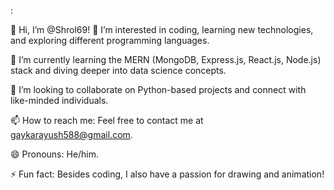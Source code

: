 :

👋 Hi, I’m @Shrol69!
👀 I’m interested in coding, learning new technologies, and exploring different programming languages.

🌱 I’m currently learning the MERN (MongoDB, Express.js, React.js, Node.js) stack and diving deeper into data science concepts.

💞️ I’m looking to collaborate on Python-based projects and connect with like-minded individuals.

📫 How to reach me: Feel free to contact me at gaykarayush588@gmail.com.

😄 Pronouns: He/him.

⚡ Fun fact: Besides coding, I also have a passion for drawing and animation!


<!---
Shrol69/Shrol69 is a ✨ special ✨ repository because its `README.md` (this file) appears on your GitHub profile.
You can click the Preview link to take a look at your changes.
--->
